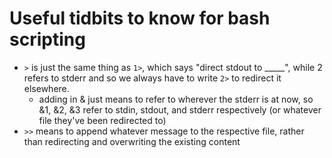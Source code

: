 # Useful tidbits to know for bash scripting

- `>` is just the same thing as `1>`, which says "direct stdout to _____", while
  2 refers to stderr and so we always have to write `2>` to redirect it
  elsewhere.
    - adding in & just means to refer to wherever the stderr is at now, so &1,
      &2, &3 refer to stdin, stdout, and stderr respectively (or whatever file
      they've been redirected to)
- `>>` means to append whatever message to the respective file, rather than
  redirecting and overwriting the existing content

